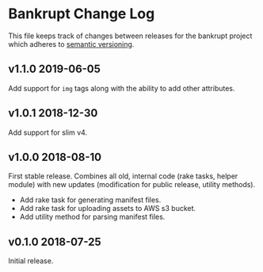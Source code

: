 # Bankrupt Change Log

This file keeps track of changes between releases for the bankrupt project
which adheres to [semantic versioning](https://semver.org).

## v1.1.0 2019-06-05

Add support for `img` tags along with the ability to add other attributes.

## v1.0.1 2018-12-30

Add support for slim v4.

## v1.0.0 2018-08-10

First stable release. Combines all old, internal code (rake tasks, helper
module) with new updates (modification for public release, utility methods).

* Add rake task for generating manifest files.
* Add rake task for uploading assets to AWS s3 bucket.
* Add utility method for parsing manifest files.

## v0.1.0 2018-07-25

Initial release.
